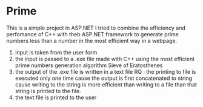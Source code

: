 # Prime
This is a simple project in ASP.NET
I tried to combine the efficiency and perfomance of C++ with theb ASP.NET framework to generate prime numbers less than a number in the most efficient way in a webpage.
1) input is taken from the user form
2) the input is passed to a .exe file made with C++ using the most efficient prime numbers generation algorithm Sieve of Eratosthenes
3) the output of the .exe file is written in a text file
RQ : the printing to file is executed only one time cause the output is first concatenated to string cause writing to the string is more efficient than writing to 
a file than that string is printed to the file.
4) the text file is printed to the user
